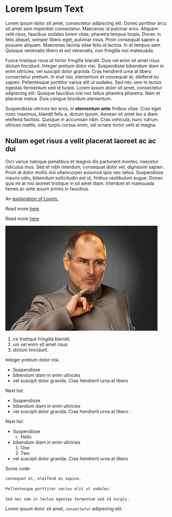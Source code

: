 # Lorem Ipsum Text
Lorem ipsum dolor sit amet, consectetur adipiscing elit. Donec porttitor arcu sit amet sem imperdiet consectetur. Maecenas id pulvinar
eros. Aliquam velit risus, faucibus sodales lorem vitae, pharetra tempus turpis. Donec in felis aliquet, semper libero eget, pulvinar
risus. Proin consequat sapien a posuere aliquam. Maecenas lacinia vitae felis id lacinia. In at tempus sem. Quisque venenatis libero
et est venenatis, non fringilla nisi malesuada.

Fusce tristique _risus at tortor_ fringilla blandit. Duis vel enim sit amet risus dictum tincidunt. Integer pretium dolor nisi. Suspendisse
bibendum diam in enim ultricies, vel suscipit dolor gravida. Cras hendrerit urna at libero consectetur pretium. In erat nisi, elementum
at consequat et, eleifend eu sapien. Pellentesque porttitor varius elit ut sodales. Sed nec sem in lectus egestas fermentum sed id turpis.
Lorem ipsum dolor sit amet, consectetur adipiscing elit. Quisque faucibus nisl nec tellus pharetra pharetra. Nam et placerat metus. 
Duis congue tincidunt elementum.

Suspendisse ultrices leo eros, in **elementum ante** finibus vitae. Cras eget nunc maximus, blandit felis a, dictum ipsum. Aenean sit amet
leo a diam eleifend facilisis. Quisque in accumsan nibh. Cras vehicula, nunc rutrum ultrices mattis, odio turpis cursus enim, vel ornare
tortor velit at magna. 

## Nullam eget risus a velit placerat laoreet ac ac dui ##

Orci varius natoque penatibus et magnis dis parturient montes,
nascetur ridiculus mus. Sed et nibh interdum, consequat dolor vel, dignissim sapien. Proin at dolor mollis nisl ullamcorper euismod quis
nec tellus. Suspendisse mauris odio, bibendum sollicitudin est ut, finibus vestibulum augue. Donec quis mi at nisi laoreet tristique in
sit amet diam. Interdum et malesuada fames ac ante ipsum primis in faucibus. 

An [explanation of Lorem.](https://en.wikipedia.org/wiki/Lorem_ipsum "Lorem")

Read more [here](./index.html)

Read more [here](index.html)

![Dr Evil](./dr-evil.jpg)

1. ce tristique fringilla blandit.
2. uis vel enim sit amet risus
3. dictum tincidunt. 


Integer pretium dolor nisi. 

* Suspendisse
* bibendum diam in enim ultricies
* vel suscipit dolor gravida. Cras hendrerit urna at libero 

Next list:

* Suspendisse
* bibendum diam in enim ultricies
* vel suscipit dolor gravida. Cras hendrerit urna at libero . 

Next list:

* Suspendisse
   * Hello
* bibendum diam in enim ultricies
   1. One
   1. Two
* vel suscipit dolor gravida. Cras hendrerit urna at libero

Some code:

    consequat et, eleifend eu sapien.

    Pellentesque porttitor varius elit ut sodales.

    Sed nec sem in lectus egestas fermentum sed id turpis.

Lorem ipsum dolor sit amet, `consectetur` adipiscing elit.


